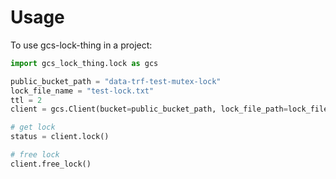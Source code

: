 # Usage

To use gcs-lock-thing in a project:

```python
import gcs_lock_thing.lock as gcs

public_bucket_path = "data-trf-test-mutex-lock"
lock_file_name = "test-lock.txt"
ttl = 2
client = gcs.Client(bucket=public_bucket_path, lock_file_path=lock_file_name, ttl=ttl)

# get lock
status = client.lock()

# free lock
client.free_lock()
```


